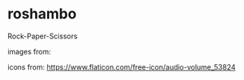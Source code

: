 # roshambo
Rock-Paper-Scissors

images from:

icons from: https://www.flaticon.com/free-icon/audio-volume_53824


